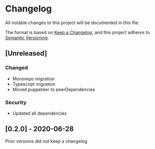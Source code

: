 # Changelog

All notable changes to this project will be documented in this file.

The format is based on [Keep a Changelog](https://keepachangelog.com/en/1.0.0/),
and this project adheres to [Semantic Versioning](https://semver.org/spec/v2.0.0.html).

## [Unreleased]

### Changed
- Monorepo migration
- Typescript migration
- Moved puppeteer to peerDependencies

### Security
- Updated all dependencies

## [0.2.0] - 2020-06-28

Prior versions did not keep a changelog
